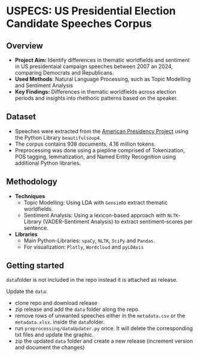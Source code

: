 # USPECS: US Presidential Election Candidate Speeches Corpus

## Overview

- **Project Aim:** Identify differences in thematic worldfields and sentiment in US presidentaial campaign speeches between 2007 an 2024, comparing Democrats and Republicans.
- **Used Methods**: Natural Language Processing, such as Topic Modelling and Sentiment Analysis 
- **Key Findings:** Differences in thematic worldfields across election periods and insights into rhethoric patterns based on the speaker.

## Dataset

- Speeches were extracted from the [American Presidency Project](https://www.presidency.ucsb.edu/) using the Python Library `beautifulsoup4`.
- The corpus contains 938 documents, 4.16 million tokens.
- Preprocessing was done using a piepline comprised of Tokenization, POS tagging, lemmatization, and Named Entity Recognition using additional Python libraries.

## Methodology

- **Techniques**
  - Topic Modelling: Using LDA with `Gensim`to extract thematic worldfields.
  - Sentiment Analysis: Using a lexicon-based approach with `NLTK`-Library (VADER-Sentiment Analysis) to extract sentiment-scores per sentence.
- **Libraries**
  - Main Python-Libraries: `spaCy`, `NLTK`, `SciPy` and  `Pandas`.
  - For visualization: `Plotly`, `Wordcloud` and `pyLDAvis`

## Getting started
`data`folder is not included in the repo instead it is attached as release.

Update the `data`:
- clone repo and download release
- zip release and add the `data` folder along the repo.
- remove rows of unwanted speeches either in the `metadata.csv` or the `metadata.xlsx`. inside the `data`folder.
- run `preprocessing/dataUpdater.py` once. It will delete the corresponding txt files and update the graphic.
- zip the updated `data` folder and create a new release (increment version and document the changes)
